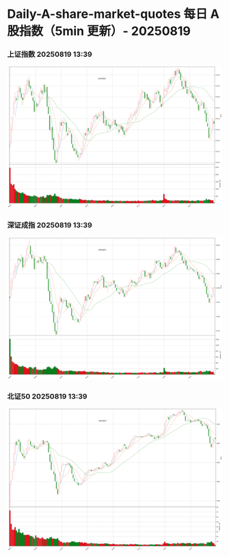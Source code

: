 
# Daily-A-share-market-quotes 每日 A 股指数（5min 更新）- 20250819

### 上证指数 20250819 13:39
![](./fig/2025/8/20250819-sh000001.png)

### 深证成指 20250819 13:39
![](./fig/2025/8/20250819-sz399001.png)

### 北证50 20250819 13:39
![](./fig/2025/8/20250819-bj899050.png)
